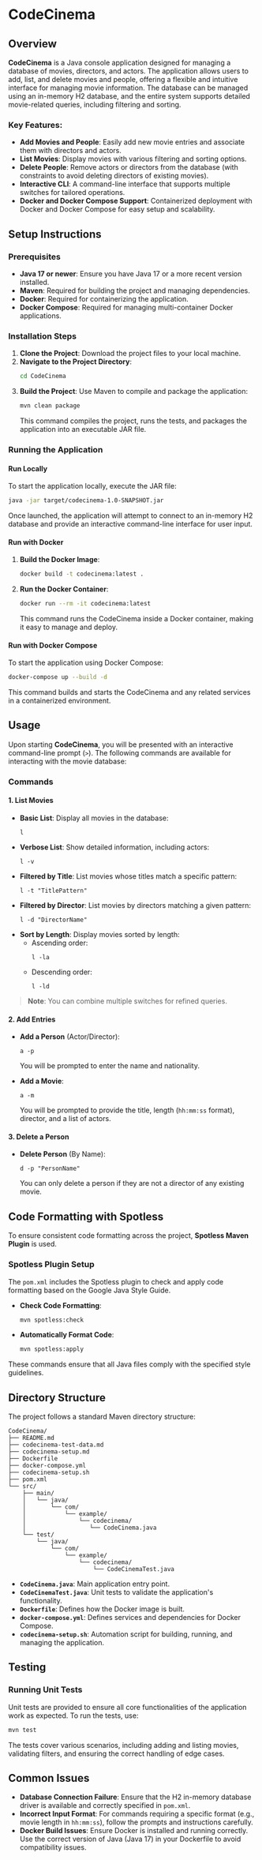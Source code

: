 # CodeCinema

## Overview
**CodeCinema** is a Java console application designed for managing a database of movies, directors, and actors. The application allows users to add, list, and delete movies and people, offering a flexible and intuitive interface for managing movie information. The database can be managed using an in-memory H2 database, and the entire system supports detailed movie-related queries, including filtering and sorting.

### Key Features:
- **Add Movies and People**: Easily add new movie entries and associate them with directors and actors.
- **List Movies**: Display movies with various filtering and sorting options.
- **Delete People**: Remove actors or directors from the database (with constraints to avoid deleting directors of existing movies).
- **Interactive CLI**: A command-line interface that supports multiple switches for tailored operations.
- **Docker and Docker Compose Support**: Containerized deployment with Docker and Docker Compose for easy setup and scalability.

## Setup Instructions

### Prerequisites
- **Java 17 or newer**: Ensure you have Java 17 or a more recent version installed.
- **Maven**: Required for building the project and managing dependencies.
- **Docker**: Required for containerizing the application.
- **Docker Compose**: Required for managing multi-container Docker applications.

### Installation Steps
1. **Clone the Project**:
   Download the project files to your local machine.
2. **Navigate to the Project Directory**:
   ```bash
   cd CodeCinema
   ```
3. **Build the Project**:
   Use Maven to compile and package the application:
   ```bash
   mvn clean package
   ```
   This command compiles the project, runs the tests, and packages the application into an executable JAR file.

### Running the Application

#### Run Locally
To start the application locally, execute the JAR file:
```bash
java -jar target/codecinema-1.0-SNAPSHOT.jar
```
Once launched, the application will attempt to connect to an in-memory H2 database and provide an interactive command-line interface for user input.

#### Run with Docker
1. **Build the Docker Image**:
   ```bash
   docker build -t codecinema:latest .
   ```
2. **Run the Docker Container**:
   ```bash
   docker run --rm -it codecinema:latest
   ```
   This command runs the CodeCinema inside a Docker container, making it easy to manage and deploy.

#### Run with Docker Compose
To start the application using Docker Compose:
```bash
docker-compose up --build -d
```
This command builds and starts the CodeCinema and any related services in a containerized environment.

## Usage

Upon starting **CodeCinema**, you will be presented with an interactive command-line prompt (`>`). The following commands are available for interacting with the movie database:

### Commands

#### 1. List Movies
- **Basic List**: Display all movies in the database:
  ```
  l
  ```
- **Verbose List**: Show detailed information, including actors:
  ```
  l -v
  ```
- **Filtered by Title**: List movies whose titles match a specific pattern:
  ```
  l -t "TitlePattern"
  ```
- **Filtered by Director**: List movies by directors matching a given pattern:
  ```
  l -d "DirectorName"
  ```
- **Sort by Length**: Display movies sorted by length:
    - Ascending order:
      ```
      l -la
      ```
    - Descending order:
      ```
      l -ld
      ```

> **Note**: You can combine multiple switches for refined queries.

#### 2. Add Entries
- **Add a Person** (Actor/Director):
  ```
  a -p
  ```
  You will be prompted to enter the name and nationality.

- **Add a Movie**:
  ```
  a -m
  ```
  You will be prompted to provide the title, length (`hh:mm:ss` format), director, and a list of actors.

#### 3. Delete a Person
- **Delete Person** (By Name):
  ```
  d -p "PersonName"
  ```
  You can only delete a person if they are not a director of any existing movie.

## Code Formatting with Spotless
To ensure consistent code formatting across the project, **Spotless Maven Plugin** is used.

### Spotless Plugin Setup
The `pom.xml` includes the Spotless plugin to check and apply code formatting based on the Google Java Style Guide.
- **Check Code Formatting**:
  ```bash
  mvn spotless:check
  ```
- **Automatically Format Code**:
  ```bash
  mvn spotless:apply
  ```
These commands ensure that all Java files comply with the specified style guidelines.

## Directory Structure
The project follows a standard Maven directory structure:
```
CodeCinema/
├── README.md
├── codecinema-test-data.md
├── codecinema-setup.md
├── Dockerfile
├── docker-compose.yml
├── codecinema-setup.sh
├── pom.xml
└── src/
    ├── main/
    │   └── java/
    │       └── com/
    │           └── example/
    │               └── codecinema/                                      
    │                  └── CodeCinema.java  
    └── test/
        └── java/
            └── com/
                └── example/
                    └── codecinema/
                        └── CodeCinemaTest.java
```
- **`CodeCinema.java`**: Main application entry point.
- **`CodeCinemaTest.java`**: Unit tests to validate the application's functionality.
- **`Dockerfile`**: Defines how the Docker image is built.
- **`docker-compose.yml`**: Defines services and dependencies for Docker Compose.
- **`codecinema-setup.sh`**: Automation script for building, running, and managing the application.

## Testing

### Running Unit Tests
Unit tests are provided to ensure all core functionalities of the application work as expected.
To run the tests, use:
```bash
mvn test
```
The tests cover various scenarios, including adding and listing movies, validating filters, and ensuring the correct handling of edge cases.

## Common Issues

- **Database Connection Failure**: Ensure that the H2 in-memory database driver is available and correctly specified in `pom.xml`.
- **Incorrect Input Format**: For commands requiring a specific format (e.g., movie length in `hh:mm:ss`), follow the prompts and instructions carefully.
- **Docker Build Issues**: Ensure Docker is installed and running correctly. Use the correct version of Java (Java 17) in your Dockerfile to avoid compatibility issues.
